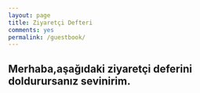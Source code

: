 ```yaml
---
layout: page
title: Ziyaretçi Defteri
comments: yes
permalink: /guestbook/
---
```

## Merhaba,aşağıdaki ziyaretçi deferini doldurursanız sevinirim.
